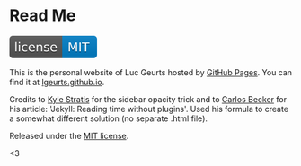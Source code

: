 # Read Me

![MIT](/assets/MIT.svg)

This is the personal website of Luc Geurts hosted by [GitHub Pages](http://pages.github.com). You can find it at [lgeurts.github.io](https://lgeurts.github.io).

Credits to [Kyle Stratis](https://github.com/kylestratis) for the sidebar opacity trick and to [Carlos Becker](https://github.com/caarlos0/caarlos0.github.com) for his article: 'Jekyll: Reading time without plugins'. Used his formula to create a somewhat different solution (no separate .html file).

Released under the [MIT license](LICENSE.md).

<3

